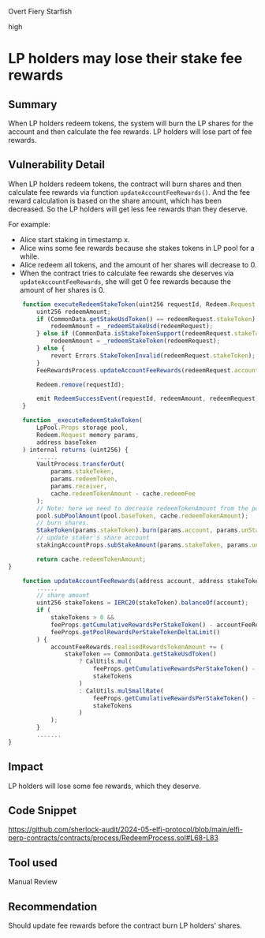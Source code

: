 Overt Fiery Starfish

high

# LP holders may lose their stake fee rewards

## Summary
When LP holders redeem tokens, the system will burn the LP shares for the account and then calculate the fee rewards. LP holders will lose part of fee rewards.

## Vulnerability Detail
When LP holders redeem tokens, the contract will burn shares and then calculate fee rewards via function `updateAccountFeeRewards()`.  And the fee reward calculation is based on the share amount, which has been decreased. So the LP holders will get less fee rewards than they deserve.

For example:
- Alice start staking in timestamp x.
- Alice wins some fee rewards because she stakes tokens in LP pool for a while.
- Alice redeem all tokens, and the amount of her shares will decrease to 0.
- When the contract tries to calculate fee rewards she deserves via `updateAccountFeeRewards`, she will get 0 fee rewards because the amount of her shares is 0.


```javascript
    function executeRedeemStakeToken(uint256 requestId, Redeem.Request memory redeemRequest) external {
        uint256 redeemAmount;
        if (CommonData.getStakeUsdToken() == redeemRequest.stakeToken) {
            redeemAmount = _redeemStakeUsd(redeemRequest);
        } else if (CommonData.isStakeTokenSupport(redeemRequest.stakeToken)) {
            redeemAmount = _redeemStakeToken(redeemRequest);
        } else {
            revert Errors.StakeTokenInvalid(redeemRequest.stakeToken);
        }
        FeeRewardsProcess.updateAccountFeeRewards(redeemRequest.account, redeemRequest.stakeToken);

        Redeem.remove(requestId);

        emit RedeemSuccessEvent(requestId, redeemAmount, redeemRequest);
    }
```
```javascript
    function _executeRedeemStakeToken(
        LpPool.Props storage pool,
        Redeem.Request memory params,
        address baseToken
    ) internal returns (uint256) {
        ......
        VaultProcess.transferOut(
            params.stakeToken,
            params.redeemToken,
            params.receiver,
            cache.redeemTokenAmount - cache.redeemFee
        );
        // Note: here we need to decrease redeemTokenAmount from the pool
        pool.subPoolAmount(pool.baseToken, cache.redeemTokenAmount);
        // burn shares.
        StakeToken(params.stakeToken).burn(params.account, params.unStakeAmount);
        // update staker's share account
        stakingAccountProps.subStakeAmount(params.stakeToken, params.unStakeAmount);

        return cache.redeemTokenAmount;
}
```
```javascript
    function updateAccountFeeRewards(address account, address stakeToken) public {
        ......
        // share amount
        uint256 stakeTokens = IERC20(stakeToken).balanceOf(account);
        if (
            stakeTokens > 0 &&
            feeProps.getCumulativeRewardsPerStakeToken() - accountFeeRewards.openRewardsPerStakeToken >
            feeProps.getPoolRewardsPerStakeTokenDeltaLimit()
        ) {
            accountFeeRewards.realisedRewardsTokenAmount += (
                stakeToken == CommonData.getStakeUsdToken()
                    ? CalUtils.mul(
                        feeProps.getCumulativeRewardsPerStakeToken() - accountFeeRewards.openRewardsPerStakeToken,
                        stakeTokens
                    )
                    : CalUtils.mulSmallRate(
                        feeProps.getCumulativeRewardsPerStakeToken() - accountFeeRewards.openRewardsPerStakeToken,
                        stakeTokens
                    )
            );
        }
        .......
}
```

## Impact
LP holders will lose some fee rewards, which they deserve.

## Code Snippet
https://github.com/sherlock-audit/2024-05-elfi-protocol/blob/main/elfi-perp-contracts/contracts/process/RedeemProcess.sol#L68-L83

## Tool used

Manual Review

## Recommendation
Should update fee rewards before the contract burn LP holders' shares.